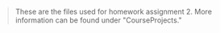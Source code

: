 > These are the files used for homework assignment 2. More information can be found under "CourseProjects."
